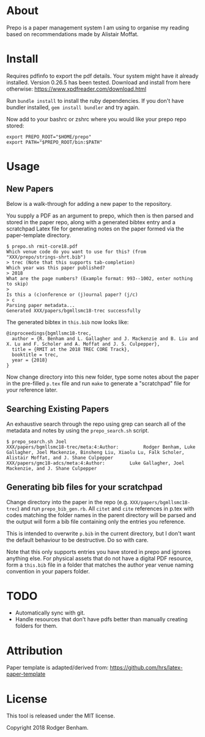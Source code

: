 # About

Prepo is a paper management system I am using to organise my reading based
on recommendations made by Alistair Moffat.

# Install

Requires pdfinfo to export the pdf details. 
Your system might have it already installed. Version 0.26.5 has been tested.
Download and install from here otherwise:
https://www.xpdfreader.com/download.html

Run `bundle install` to install the ruby dependencies.
If you don't have bundler installed, `gem install bundler` and try again.

Now add to your bashrc or zshrc where you would like your prepo repo stored:
```
export PREPO_ROOT="$HOME/prepo"
export PATH="$PREPO_ROOT/bin:$PATH"
```

# Usage

## New Papers

Below is a walk-through for adding a new paper to the repository.

You supply a PDF as an argument to prepo, which then is then parsed and stored
in the paper repo, along with a generated bibtex entry and a scratchpad Latex file for 
generating notes on the paper formed via the paper-template directory. 

```
$ prepo.sh rmit-core18.pdf
Which venue code do you want to use for this? (from "XXX/prepo/strings-shrt.bib")
> trec (Note that this supports tab-completion)
Which year was this paper published?
> 2018
What are the page numbers? (Example format: 993--1002, enter nothing to skip)
>
Is this a (c)onference or (j)ournal paper? (j/c)
> c
Parsing paper metadata...
Generated XXX/papers/bgmllsmc18-trec successfully
```

The generated bibtex in `this.bib` now looks like:
```
@inproceedings{bgmllsmc18-trec,
  author = {R. Benham and L. Gallagher and J. Mackenzie and B. Liu and X. Lu and F. Scholer and A. Moffat and J. S. Culpepper},
  title = {RMIT at the 2018 TREC CORE Track},
  booktitle = trec,
  year = {2018}
}
```
Now change directory into this new folder, type some notes about the paper in the pre-filled `p.tex` file and run `make` to generate a "scratchpad" file for your reference later.

## Searching Existing Papers

An exhaustive search through the repo using grep can search all of the metadata 
and notes by using the `prepo_search.sh` script.

```
$ prepo_search.sh Joel
XXX/papers/bgmllsmc18-trec/meta:4:Author:         Rodger Benham, Luke Gallagher, Joel Mackenzie, Binsheng Liu, Xiaolu Lu, Falk Scholer, Alistair Moffat, and J. Shane Culpepper
XXX/papers/gmc18-adcs/meta:4:Author:         Luke Gallagher, Joel Mackenzie, and J. Shane Culpepper
```

## Generating bib files for your scratchpad 

Change directory into the paper in the repo (e.g. `XXX/papers/bgmllsmc18-trec`) and 
run `prepo_bib_gen.rb`. All `citet` and `cite` references in p.tex with codes matching
the folder names in the parent directory will be parsed and the output will form a 
bib file containing only the entries you reference.

This is intended to overwrite `p.bib` in the current directory, but I don't want the 
default behaviour to be destructive. Do so with care.

Note that this only supports entries you have stored in prepo and ignores anything else.
For physical assets that do not have a digital PDF resource, form a `this.bib` file
in a folder that matches the author year venue naming convention in your papers folder.

# TODO

- Automatically sync with git.
- Handle resources that don't have pdfs better than manually creating folders for them.

# Attribution

Paper template is adapted/derived from:
https://github.com/hrs/latex-paper-template

# License

This tool is released under the MIT license.

Copyright 2018 Rodger Benham.
